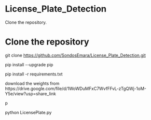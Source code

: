 # License_Plate_Detection

Clone the repository.
<h1>Clone the repository</h1>

git clone https://github.com/SondosEmara/License_Plate_Detection.git
<p>pip install --upgrade pip</p>
<p>pip install -r requirements.txt</p>
<p> download the weights from https://drive.google.com/file/d/1WoWDuMFxC7WvfFFvL-zTgQWj-1oM-Y5e/view?usp=share_link </p>p
<p>python LicensePlate.py</p>
